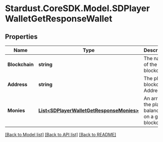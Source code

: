 # Stardust.CoreSDK.Model.SDPlayerWalletGetResponseWallet
## Properties

Name | Type | Description | Notes
------------ | ------------- | ------------- | -------------
**Blockchain** | **string** | The name of the blockchain | 
**Address** | **string** | The players blockchain Address | 
**Monies** | [**List&lt;SDPlayerWalletGetResponseMonies&gt;**](SDPlayerWalletGetResponseMonies.md) | An array of the players balances on a given blockchain | [optional] 

[[Back to Model list]](../README.md#documentation-for-models) [[Back to API list]](../README.md#documentation-for-api-endpoints) [[Back to README]](../README.md)


